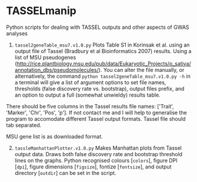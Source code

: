 # TASSELmanip
Python scripts for dealing with TASSEL outputs and other aspects of GWAS analyses

1. `tassel2geneTable_msu7.v1.0.py`
Plots Table S1 in Korinsak et al. using an output file of Tassel (Bradbury et al Bioinformatics 2007) results. Using a list of MSU pseudogenes (http://rice.plantbiology.msu.edu/pub/data/Eukaryotic_Projects/o_sativa/annotation_dbs/pseudomolecules/). You can alter the file manually, or alternatively, the command `python tassel2geneTable_msu7.v1.0.py -h` in a terminal will give a list of argument options to set file names, thresholds (false discovery rate vs. bootstrap), output files prefix, and an option to output a full (somewhat unwieldy) results table. 

There should be five columns in the Tassel results file names: ['Trait', 'Marker', 'Chr', 'Pos', 'p']. If not contact me and I will help to generalise the program to accomodate different Tassel output formats. Tassel file should tab separated.

MSU gene list is as downloaded format.


2. `tassleManhattanPlotter.v1.0.py`
Makes Manhattan plots from Tassel output data. Draws both false discovery rate and bootstrap threshold lines on the graphs. Python recognised colours [`colors`], figure DPI [`dpi`], figure dimensions [`figsize`], fontize [`fontsize`], and output directory [`outdir`] can be set in the script.


